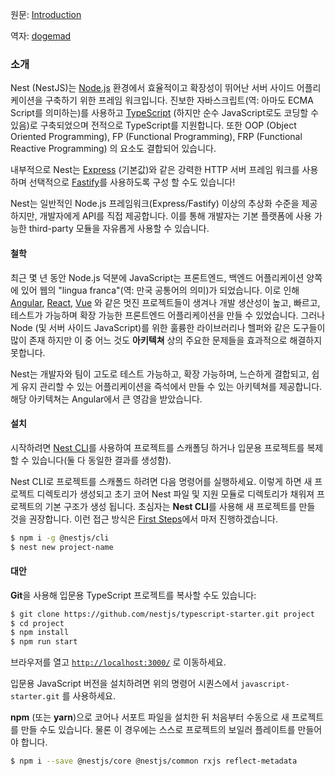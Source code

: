 원문: [Introduction](https://github.com/nestjs/docs.nestjs.com/blob/master/content/introduction.md)

역자: [dogemad](https://github.com/dogemad)

### 소개

Nest (NestJS)는 [Node.js](https://nodejs.org/) 환경에서 효율적이고 확장성이 뛰어난 서버 사이드 어플리케이션을 구축하기 위한 프레임 워크입니다. 진보한 자바스크립트(역: 아마도 ECMA Script를 의미하는)를 사용하고 [TypeScript](http://typescriptlang.org/) (하지만 순수 JavaScript로도 코딩할 수 있음)로 구축되었으며 전적으로 TypeScript를 지원합니다. 또한 OOP (Object Oriented Programming), FP (Functional Programming), FRP (Functional Reactive Programming) 의 요소도 결합되어 있습니다.

내부적으로 Nest는 [Express](https://expressjs.com/) (기본값)와 같은 강력한 HTTP 서버 프레임 워크를 사용하며 선택적으로 [Fastify](https://github.com/fastify/fastify/)를 사용하도록 구성 할 수도 있습니다!

Nest는 일반적인 Node.js 프레임워크(Express/Fastify) 이상의 추상화 수준을 제공하지만, 개발자에게 API를 직접 제공합니다. 이를 통해 개발자는 기본 플랫폼에 사용 가능한 third-party 모듈을 자유롭게 사용할 수 있습니다.

#### 철학

최근 몇 년 동안 Node.js 덕분에 JavaScript는 프론트엔드, 백엔드 어플리케이션 양쪽에 있어 웹의 "lingua franca"(역: 만국 공통어의 의미)가 되었습니다. 이로 인해 [Angular](https://angular.io/), [React](https://github.com/facebook/react), [Vue](https://github.com/vuejs/vue) 와 같은 멋진 프로젝트들이 생겨나 개발 생산성이 높고, 빠르고, 테스트가 가능하며 확장 가능한 프론트엔드 어플리케이션을 만들 수 있었습니다. 그러나 Node (및 서버 사이드 JavaScript)를 위한 훌륭한 라이브러리나 헬퍼와 같은 도구들이 많이 존재 하지만 이 중 어느 것도 **아키텍쳐** 상의 주요한 문제들을 효과적으로 해결하지 못합니다.

Nest는 개발자와 팀이 고도로 테스트 가능하고, 확장 가능하며, 느슨하게 결합되고, 쉽게 유지 관리할 수 있는 어플리케이션을 즉석에서 만들 수 있는 아키텍쳐를 제공합니다. 해당 아키텍쳐는 Angular에서 큰 영감을 받았습니다.

#### 설치

시작하려면 [Nest CLI]()를 사용하여 프로젝트를 스캐폴딩 하거나 입문용 프로젝트를 복제할 수 있습니다(둘 다 동일한 결과를 생성함).

Nest CLI로 프로젝트를 스캐폴드 하려면 다음 명령어를 실행하세요. 이렇게 하면 새 프로젝트 디렉토리가 생성되고 초기 코어 Nest 파일 및 지원 모듈로 디렉토리가 채워져 프로젝트의 기본 구조가 생성 됩니다. 초심자는 **Nest CLI**를 사용해 새 프로젝트를 만들 것을 권장합니다. 이런 접근 방식은 [First Steps]()에서 마저 진행하겠습니다.

```bash
$ npm i -g @nestjs/cli
$ nest new project-name
```

#### 대안

**Git**을 사용해 입문용 TypeScript 프로젝트를 복사할 수도 있습니다:

```bash
$ git clone https://github.com/nestjs/typescript-starter.git project
$ cd project
$ npm install
$ npm run start
```

브라우저를 열고 [`http://localhost:3000/`](http://localhost:3000/) 로 이동하세요.

입문용 JavaScript 버전을 설치하려면 위의 명령어 시퀀스에서 `javascript-starter.git` 를 사용하세요.

**npm** (또는 **yarn**)으로 코어나 서포트 파일을 설치한 뒤 처음부터 수동으로 새 프로젝트를 만들 수도 있습니다. 물론 이 경우에는 스스로 프로젝트의 보일러 플레이트를 만들어야 합니다.

```bash
$ npm i --save @nestjs/core @nestjs/common rxjs reflect-metadata
```

